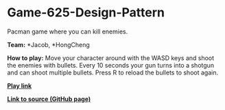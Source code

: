 # Game-625-Design-Pattern
Pacman game where you can kill enemies. 

**Team:**
*Jacob, 
*HongCheng

**How to play:** 
Move your character around with the WASD keys and shoot the enemies with bullets. 
Every 10 seconds your gun turns into a shotgun and can shoot multiple bullets. Press R to reload the bullets to shoot again. 

[**Play link**]() 

[**Link to source (GitHub page)**](https://github.com/Zhang-Ale/Game-625-Design-Pattern) 
